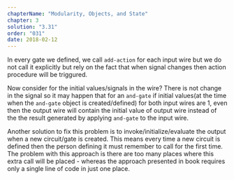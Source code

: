 ```yaml
---
chapterName: "Modularity, Objects, and State"
chapter: 3
solution: "3.31"
order: "031"
date: 2018-02-12 
---
```


In every gate we defined, we call `add-action` for each input wire but we do not call it explicitly but rely on the fact that when signal changes then action procedure will be triggured.

Now consider for the initial values/signals in the wire? There is not change in the signal so it may happen that for an `and-gate` if initial values(at the time when the `and-gate` object is created/defined) for both input wires are 1, even then the output wire will contain the initial value of output wire instead of the the result generated by applying `and-gate` to the input wire.

Another solution to fix this problem is to invoke/initialize/evaluate the output when a new circuit/gate is created. This means every time a new circuit is defined then the person defining it must remember to call for the first time. The problem with this approach is there are too many places where this extra call will be placed - whereas the approach presented in book requires only a single line of code in just one place.
